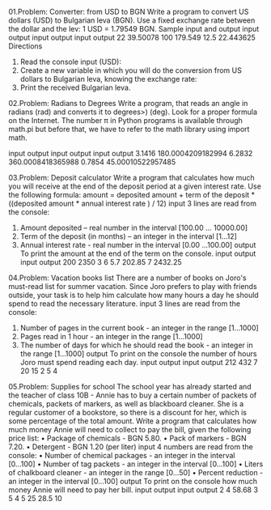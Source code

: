 01.Problem: Converter: from USD to BGN
Write a program to convert US dollars (USD) to Bulgarian leva (BGN). Use a fixed exchange rate between the dollar and the lev: 1 USD = 1.79549 BGN.
Sample input and output
input output   input output  input output
22    39.50078 100   179.549 12.5  22.443625
Directions
1. Read the console input (USD):
2. Create a new variable in which you will do the conversion from US dollars to Bulgarian leva, knowing the exchange rate:
3. Print the received Bulgarian leva.

02.Problem: Radians to Degrees
Write a program, that reads an angle in radians (rad) and converts it to degrees>) (deg). Look for a proper formula on the Internet. 
The number π in Python programs is available through math.pi but before that, we have to refer to the math library using import math.

input	   output             input	   output             input	   output 
3.1416	180.0004209182994		6.2832	360.0008418365988		0.7854	45.00010522957485

03.Problem: Deposit calculator
Write a program that calculates how much you will receive at the end of the deposit period at a given interest rate. Use the following formula:
amount = deposited amount + term of the deposit * ((deposited amount * annual interest rate ) / 12)
input
3 lines are read from the console:
1. Amount deposited – real number in the interval [100.00 … 10000.00]
2. Term of the deposit (in months) – an integer in the interval [1…12]
3. Annual interest rate - real number in the interval [0.00 …100.00]
output
To print the amount at the end of the term on the console.
input	output   input	output
200            2350
3              6
5.7	  202.85   7      2432.25

04.Problem: Vacation books list
There are a number of books on Joro's must-read list for summer vacation. Since Joro prefers to play with friends outside, 
your task is to help him calculate how many hours a day he should spend to read the necessary literature.
input
3 lines are read from the console:
1. Number of pages in the current book - an integer in the range [1…1000]
2. Pages read in 1 hour - an integer in the range [1…1000]
3. The number of days for which he should read the book - an integer in the range [1…1000]
output
To print on the console the number of hours Joro must spend reading each day.
input	output  input	output
212           432   7
20            15
2	    5       4

05.Problem: Supplies for school
The school year has already started and the teacher of class 10B - Annie has to buy a certain number of packets of chemicals, packets of markers, as well as blackboard cleaner. She is a regular customer of a bookstore, so there is a discount for her, which is some percentage of the total amount. Write a program that calculates how much money Annie will need to collect to pay the bill, given the following price list:
• Package of chemicals - BGN 5.80.
• Pack of markers - BGN 7.20.
• Detergent - BGN 1.20 (per liter)
input
4 numbers are read from the console:
• Number of chemical packages - an integer in the interval [0...100]
• Number of tag packets - an integer in the interval [0...100]
• Liters of chalkboard cleaner - an integer in the range [0…50]
• Percent reduction - an integer in the interval [0...100]
output
To print on the console how much money Annie will need to pay her bill.
input	output  input	output
2             4     58.68
3             5
4             5
25	  28.5    10



